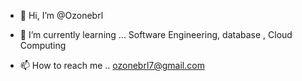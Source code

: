 - 👋 Hi, I’m @Ozonebrl
- 🌱 I’m currently learning ... Software Engineering, database , Cloud Computing

- 📫 How to reach me .. ozonebrl7@gmail.com

<!---
Ozonebrl/Ozonebrl is a ✨ special ✨ repository because its `README.md` (this file) appears on your GitHub profile.
You can click the Preview link to take a look at your changes.
--->
